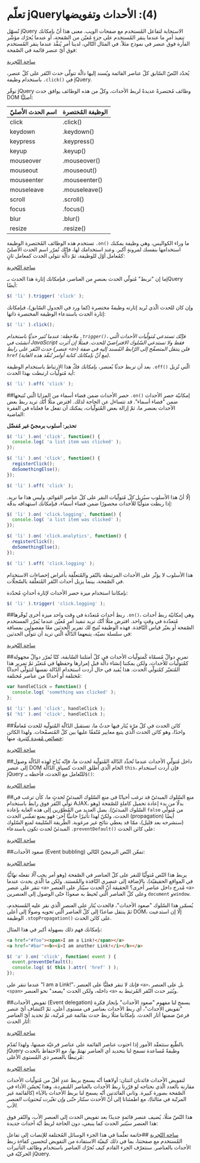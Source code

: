 تعلّم jQuery‏ (4): الأحداث وتفويضها
=============================
تُسهّل jQuery الاستجابة لتفاعل المُستخدم مع صفحات الويب. معنى هذا أنّ بإمكانك تنفيذ أمرٍ ما عندما ينقر المُستخدم على جزءٍ مُعيّن من الصّفحة، أو عندما يُحرّك مؤشّر الفأرة فوق عنصر في نموذج مثلاً. في المثال التّالي، لدينا أمر يُنفَّذ عندما ينقر المُستخدم فوق أيّ عنصر قائمة في الصّفحة:

<a class="jsbin-embed" href="http://jsbin.com/fopitohami/30/embed?js,console,output">ساحة التّجربة</a><script src="http://static.jsbin.com/js/embed.js"></script>

يُحدّد النّصّ السّابق كلّ عناصر القائمة ويُسند إليها دالّة تتولّى حدث النّقر على كلّ عنصر، باستخدام وظيفة ‎`.click()`‎ في jQuery.

توفّر jQuery وظائف مُختصرةً عديدةً لربط الأحداث، وكلّ من هذه الوظائف يوافق حدث DOM أصليًّا:

اسم الحدث الأصليّ       | الوظيفة المُختصرة
------------------|--------------------
‏click‎             |            .click()
‏keydown           |          .keydown()
‏keypress          |         .keypress()
‏keyup             |            .keyup()
‏mouseover         |        .mouseover()
‏mouseout          |         .mouseout()
‏mouseenter        |       .mouseenter()
‏mouseleave        |       .mouseleave()
‏scroll            |           .scroll()
‏focus             |            .focus()
‏blur              |             .blur()
‏resize            |           .resize()

تستخدم هذه الوظائف المُختصرة الوظيفة ‎`.on()`‎ ما وراء الكواليس، وهي وظيفة يمكنك استخدامها بنفسك لمرونةٍ أكبر. وعند استخدامك لها، فإنّك تُمرّر اسم الحدث الأصليّ كمُعامل أوّل للوظيفة، ثمّ دالّة تتولى الحدث كمعامل ثانٍ:

<a class="jsbin-embed" href="http://jsbin.com/fopitohami/31/embed?js,console,output">ساحة التّجربة</a><script src="http://static.jsbin.com/js/embed.js"></script>

ما إن "تربط" مُتولّي الحدث بعنصرٍ من العناصر، فبإمكانك إثارة هذا الحدث بـjQuery أيضًا:

```javascript
$( 'li' ).trigger( 'click' );
```

وإن كان للحدث الّذي تُريد إثارته وظيفةٌ مختصرة (كما ورد في الجدول السّابق)، فبإمكانك إثارة الحدث باستدعاء الوظيفة المختصرة ذاتها:

```javascript
$( 'li' ).click();
```

_ملاحظة: عندما تُثير حدثًا باستخدام ‎`.trigger()`‎، فإنّك تستدعي مُتولّيات الأحداث الّتي أُنشئت في JavaScript فقط ولا تستدعي السّلوك الافتراضيّ للحدث. فمثلًا إن أثرت حدث النّقر على رابط (عنصر `<a>`) فلن ينتقل المتصفّح إلى الرّابط المُسند إليه في صفة `href` (مع أنّ بإمكانك كتابة أوامر تُنفّذ هذه الغاية)._

بعد أن تربط حدثًا بُعنصر، بإمكانك فكّ هذا الارتباط باستخدام الوظيفة ‎`.off()`‎ الّتي تُزيل أية مُتولّيات ارتبطت بهذا الحدث:

```javascript
$( 'li' ).off( 'click' );
```

##حصر الأحداث ضمن فضاء أسماء
من المزايا الّتي تُتيحها ‎`.on()`‎ إمكانيّة حصر الأحداث ضمن "فضاء أسماء". قد تتساءل عن الحاجة لذلك. افترض مثلًا أنّك تريد ربط بعض الأحداث بعنصر ما، ثمّ إزالة بعض المُتولّيات، يمكنك أن تفعل ما فعلناه في الفقرة الماضية:

**تحذير: أسلوب برمجيّ غير مُفضّل**

```javascript
$( 'li' ).on( 'click', function() {
  console.log( 'a list item was clicked' );
});

$( 'li' ).on( 'click', function() {
  registerClick();
  doSomethingElse();
});

$( 'li' ).off( 'click' );
```

إلّا أنّ هذا الأسلوب سيُزيل _كلّ_ مُتولّيات النقر على كلّ عناصر القوائم، وليس هذا ما نريد. إذا ربطت متولّيًا للأحداث محصورًا ضمن فضاء أسماء، فبإمكانك استهدافه بدقّة:

```javascript
$( 'li' ).on( 'click.logging', function() {
  console.log( 'a list item was clicked' );
});

$( 'li' ).on( 'click.analytics', function() {
  registerClick();
  doSomethingElse();
});

$( 'li' ).off( 'click.logging' );
```

هذا الأسلوب لا يؤثّر على الأحداث المرتبطة بالنّقر والمُتعلّقة بأغراض إحصاءات الاستخدام في الصّفحة، بينما يزيل أحداث النّقر المُتعلّقة بالسّجلّات.

بإمكاننا استخدام ميزة حصر الأحداث لإثارة أحداثٍ مُحدّدة:

```javascript
$( 'li' ).trigger( 'click.logging' );
```

##ربط أحداث مُتعدّدة في وقت واحد
ميزة أخرى تُوفّرها  ‎`.on()`‎، وهي إمكانيّة ربط أحداث مُتعدّدة في وقتٍ واحد. افترض مثلًا أنّك تريد تنفيذ أمرٍ مُعيّن عندما يُمرّر المستخدم الصّفحة أو يغيّر قياس النّافذة. فهذه الوظيفة تُتيح لك تمرير الحدثين معًا مفصولين بمسافة في سلسلة نصيّة، يتبعهما الدّالّة الّتي تريد أن تتولّى الحدثين:

<a class="jsbin-embed" href="http://jsbin.com/fopitohami/32/embed?js,console,output">ساحة التّجربة</a><script src="http://static.jsbin.com/js/embed.js"></script>

##تمرير دوالّ مُسمّاة كُمتولّيات الأحداث
في كلّ أمثلتنا السّابقة، كنّا نُمرّر دوالّ مجهولة كمُتولّيات للأحداث، ولكن يمكننا إنشاء دالّة قبل إمرارها وحفظها في مُتغيّر ثمّ تمرير هذا المُتغيّر كمُتولّي الحدث. هذا يُفيد في حال أردت استخدام الدّالة نفسها لتتولّى أحداثًا مُختلفة أو أحداثًا من عناصر مُختلفة:

```javascript
var handleClick = function() {
  console.log( 'something was clicked' );
};

$( 'li' ).on( 'click', handleClick );
$( 'h1' ).on( 'click', handleClick );
```

##كائن الحدث
في كلّ مرّة يُثار فيها حدثٌ ما، تستقبل الدّالّة المُتولّية للحدث مُعاملًا واحدًا، وهو كائن الحدث الّذي يتبع معايير مُتّفقًا عليها بين كلّ المُتصفّحات. ولهذا الكائن [خصائص مُفيدة كثيرة](http://api.jquery.com/category/events/event-object/)، منها:

<a class="jsbin-embed" href="http://jsbin.com/fopitohami/33/embed?js,console,output">ساحة التّجربة</a><script src="http://static.jsbin.com/js/embed.js"></script>

##داخل مُتولّي الأحداث
عندما تُحدِّد الدّالة المُتولّية لحدث ما، فإنّه يُتاح لهذه الدّالّة وصول إلى عنصر DOM الخام الّذي أطلق الحدث كسياق الدّالّة `this`، فإن أردت استخدام jQuery للتّعامل مع الحدث، فأحطه بـ‎`$()`‎:

<a class="jsbin-embed" href="http://jsbin.com/fopitohami/34/embed?js,console,output">ساحة التّجربة</a><script src="http://static.jsbin.com/js/embed.js"></script>

##منع السّلوك المبدئيّ
قد ترغب أحيانًا في منع السّلوك المبدئيّ لحدثٍ ما، كأن ترغب في تولّي النّقر فوق رابط باستخدام AJAX، بدلًا من بدء إعادة تحميل كاملةٍ للصّفحة (وهو السّلوك المبدئيّ). يصل العديد من المُطوّرين إلى هذه الغاية بإعادة `false` من مُتولّي الحدث، ولكنّ لهذا تأثيرًا جانبيًّا آخر: فهو يمنع _تفشّي_ الحدث (propagation) أيضًا (سنشرحه بعد قليل)، ممّا قد يعطي نتائج غير مرغوبة. الطّريقة السّليمة لمنع السّلوك المبدئيّ لحدث تكون باستدعاء ‎`.preventDefault()`‎ على كائن الحدث:

<a class="jsbin-embed" href="http://jsbin.com/fopitohami/34/embed?js,console,output">ساحة التّجربة</a><script src="http://static.jsbin.com/js/embed.js"></script>

##صعود الأحداث (Event bubbling)
تمعّن النّص البرمجيّ التّالي:

<a class="jsbin-embed" href="http://jsbin.com/fopitohami/35/embed?js,console,output">ساحة التّجربة</a><script src="http://static.jsbin.com/js/embed.js"></script>

يربط هذا النّص مُتولّيًا للنقر على كلّ العناصر في الصّفحة (وهو أمر يجب _ألّا_ تفعله _نهائيًّا_ في المواقع الحقيقيّة)، بالإضافة إلى عنصري النّافذة والمُستند. ولكن ما الّذي يحدث عندما تنقر على عنصر `<a>` مُدرج داخل عناصر أخرى؟ الحقيقة أنّ الحدث سيُثار على العنصر `<a>` وعلى كلّ العناصر الّتي تُحيط به صعودًا حتّى الوصول إلى العنصرين `document` و`window`.

يُسمّى هذا السّلوك "صعود الأحداث"، فالحدث يُثار على العنصر الّذي نقر عليه المُستخدم، ثمّ ينتقل صاعدًا إلى كلّ العناصر الّتي تحويه وصولًا إلى أعلى DOM، إلّا إن استدعيت الوظيفة ‎`.stopPropagation()`‎ على كائن الحدث.

بإمكانك فهم ذلك بسهولة أكبر في هذا المثال:

```html
<a href="#foo"><span>I am a Link!</span></a>
<a href="#bar"><b><i>I am another Link!</i></b></a>
```

```javascript
$( 'a' ).on( 'click', function( event ) {
  event.preventDefault();
  console.log( $( this ).attr( 'href' ) );
});
```

عندما تنقر على "I am a Link!‎"، فإنك لا تنقر فعليًّا على العنصر `<a>`، بل على العنصر `<span>` داخله، ولكن الحدث "يصعد" نحو العنصر `<a>` ويُثير حدث النّقر المُرتبط به.

##تفويض الأحداث (Event delegation)
يسمح لنا مفهوم "صعود الأحداث" بإنجاز فكرة "تفويض الأحداث"، أي ربط الأحداث بعناصر في مستوى أعلى، ثمّ اكتشاف أيّ عنصر فرعيّ ضمنها أثار الحدث. بإمكاننا مثلًا ربط حدث بقائمة غير مُرتّبة، ثمّ تحديد أيّ العناصر أثار الحدث:

<a class="jsbin-embed" href="http://jsbin.com/fopitohami/36/embed?js,console,output">ساحة التّجربة</a><script src="http://static.jsbin.com/js/embed.js"></script>

بالطّبع ستتعقّد الأمور إذا احتوت عناصر القائمة على عناصر فرعيّة ضمنها، ولهذا تُقدّم jQuery وظيفةً مُساعدة تسمح لنا بتحديد أي العناصر نهتمّ بها، مع الاحتفاظ بالحدث مُرتبطًا بالعنصر ذي المُستوى الأعلى:

<a class="jsbin-embed" href="http://jsbin.com/fopitohami/38/embed?js,console,output">ساحة التّجربة</a><script src="http://static.jsbin.com/js/embed.js"></script>


لتفويض الأحداث فائدتان اثنتان: أولاهما أنّه يسمح بربط عددٍ أقلّ من مُتولّيات الأحداث مقارنة بالعدد الّذي نحتاجه لو قرّرنا ربط الأحداث بالعناصر المُنفردة، وهذا يُحسّن الأداء في الصّفحة بصورة كبيرة. وثاني الفائدتين أنّه يسمح لنا بربط الأحداث بالآباء (كالقائمة غير المرتّبة في مثالنا)، مع اطمئنانا إلى أنّ الأحدث ستُثار _حتّى وإن تغيّرت مُحتويات العنصر الأب_.

هذا النّصّ مثلًا، يُضيف عنصر قائمةٍ جديدًا بعد تفويض الحدث إلى العنصر الأب، والنّقر فوق هذا العنصر سيُثير الحدث كما ينبغي، دون الحاجة لربط أيّة أحداث جديدة:

<a class="jsbin-embed" href="http://jsbin.com/fopitohami/40/embed?js,console,output">ساحة التّجربة</a><script src="http://static.jsbin.com/js/embed.js"></script>
##خاتمة
تعلّمنا في هذا الجزء الوسائل المُختلفة للإنصات إلى تفاعل المُستخدم مع صفحتنا، بما في ذلك كيفيّة الاستفادة من التفويض لتحسين كفاءة ربط الأحداث بالعناصر. سنتعرّف الجزء القادم كيف نُحرّك العناصر باستخدام وظائف التأثيرات الحركيّة في jQuery.
